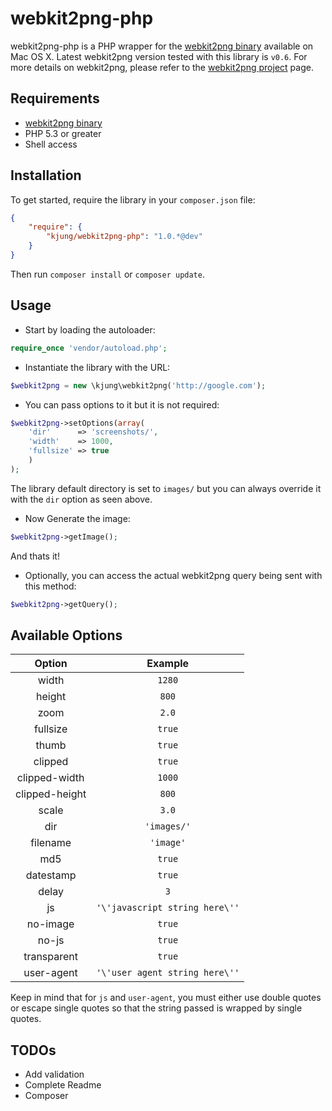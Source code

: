 # webkit2png-php

webkit2png-php is a PHP wrapper for the [webkit2png binary](https://github.com/paulhammond/webkit2png/) available on Mac OS X. Latest webkit2png version tested with this library is `v0.6`. For more details on webkit2png, please refer to the [webkit2png project](http://www.paulhammond.org/webkit2png/) page.

## Requirements

* [webkit2png binary](https://github.com/paulhammond/webkit2png/)
* PHP 5.3 or greater
* Shell access

## Installation

To get started, require the library in your `composer.json` file:

```JSON
{
	"require": {
		"kjung/webkit2png-php": "1.0.*@dev"
	}
}
```
Then run `composer install` or `composer update`.

## Usage

* Start by loading the autoloader: 

```PHP
require_once 'vendor/autoload.php';
```

* Instantiate the library with the URL:

```PHP
$webkit2png = new \kjung\webkit2png('http://google.com');
```

* You can pass options to it but it is not required:

```PHP
$webkit2png->setOptions(array(
	'dir'      => 'screenshots/',
	'width'    => 1000,
	'fullsize' => true
	)
);
```
The library default directory is set to `images/` but you can always override it with the `dir` option as seen above.

* Now Generate the image:

```PHP
$webkit2png->getImage();
```
And thats it!

* Optionally, you can access the actual webkit2png query being sent with this method:

```PHP
$webkit2png->getQuery();
```

## Available Options

| Option | Example |
| :---: | :---: |
| width | `1280` | 
| height | `800` |
| zoom | `2.0` |
| fullsize | `true` |
| thumb | `true` |
| clipped | `true` |
| clipped-width | `1000` |
| clipped-height | `800` |
| scale | `3.0` |
| dir | `'images/'` |
| filename | `'image'` |
| md5 | `true` |
| datestamp | `true` |
| delay | `3` |
| js | `'\'javascript string here\''` |
| no-image | `true` |
| no-js | `true` |
| transparent | `true` |
| user-agent | `'\'user agent string here\''` |

Keep in mind that for `js` and `user-agent`, you must either use double quotes or escape single quotes so that the string passed is wrapped by single quotes.

## TODOs

* Add validation
* Complete Readme
* Composer

